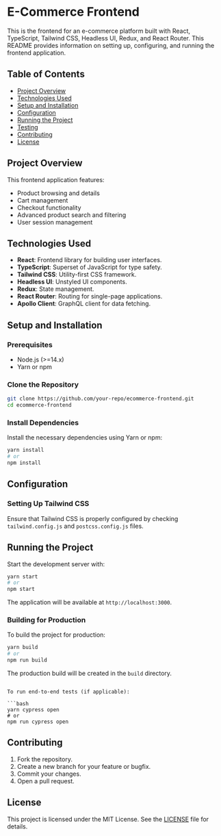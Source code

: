 # E-Commerce Frontend

This is the frontend for an e-commerce platform built with React, TypeScript, Tailwind CSS, Headless UI, Redux, and React Router. This README provides information on setting up, configuring, and running the frontend application.

## Table of Contents

- [Project Overview](#project-overview)
- [Technologies Used](#technologies-used)
- [Setup and Installation](#setup-and-installation)
- [Configuration](#configuration)
- [Running the Project](#running-the-project)
- [Testing](#testing)
- [Contributing](#contributing)
- [License](#license)

## Project Overview

This frontend application features:

- Product browsing and details
- Cart management
- Checkout functionality
- Advanced product search and filtering
- User session management

## Technologies Used

- **React**: Frontend library for building user interfaces.
- **TypeScript**: Superset of JavaScript for type safety.
- **Tailwind CSS**: Utility-first CSS framework.
- **Headless UI**: Unstyled UI components.
- **Redux**: State management.
- **React Router**: Routing for single-page applications.
- **Apollo Client**: GraphQL client for data fetching.

## Setup and Installation

### Prerequisites

- Node.js (>=14.x)
- Yarn or npm

### Clone the Repository

```bash
git clone https://github.com/your-repo/ecommerce-frontend.git
cd ecommerce-frontend
```

### Install Dependencies

Install the necessary dependencies using Yarn or npm:

```bash
yarn install
# or
npm install
```

## Configuration

### Setting Up Tailwind CSS

Ensure that Tailwind CSS is properly configured by checking `tailwind.config.js` and `postcss.config.js` files.

## Running the Project

Start the development server with:

```bash
yarn start
# or
npm start
```

The application will be available at `http://localhost:3000`.

### Building for Production

To build the project for production:

```bash
yarn build
# or
npm run build
```

The production build will be created in the `build` directory.

````

To run end-to-end tests (if applicable):

```bash
yarn cypress open
# or
npm run cypress open
````

## Contributing

1. Fork the repository.
2. Create a new branch for your feature or bugfix.
3. Commit your changes.
4. Open a pull request.

## License

This project is licensed under the MIT License. See the [LICENSE](LICENSE) file for details.
